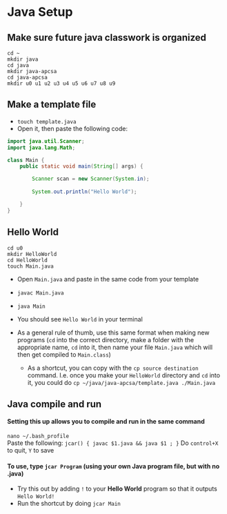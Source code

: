 # Java Setup

## Make sure future java classwork is organized
```
cd ~
mkdir java
cd java
mkdir java-apcsa
cd java-apcsa
mkdir u0 u1 u2 u3 u4 u5 u6 u7 u8 u9
```

## Make a template file
* `touch template.java`
* Open it, then paste the following code:
```java
import java.util.Scanner;
import java.lang.Math;

class Main {
    public static void main(String[] args) {

        Scanner scan = new Scanner(System.in);
        
        System.out.println("Hello World");

    }
}
```

## Hello World
```
cd u0
mkdir HelloWorld
cd HelloWorld
touch Main.java
```
* Open `Main.java` and paste in the same code from your template
* `javac Main.java`
* `java Main`
* You should see `Hello World` in your terminal

* As a general rule of thumb, use this same format when making new programs (`cd` into the correct directory, make a folder with the appropriate name, `cd` into it, then name your file `Main.java` which will then get compiled to `Main.class`)
  * As a shortcut, you can copy with the `cp source destination` command. I.e. once you make your `HelloWorld` directory and `cd` into it, you could do `cp ~/java/java-apcsa/template.java ./Main.java`

## Java compile and run
#### Setting this up allows you to compile and run in the same command
`nano ~/.bash_profile`  
Paste the following:
`jcar() { javac $1.java && java $1 ; }`
Do `control+X` to quit, `Y` to save  
#### To use, type `jcar Program` (using your own Java program file, but with no .java)
* Try this out by adding `!` to your **Hello World** program so that it outputs `Hello World!`
* Run the shortcut by doing `jcar Main`

